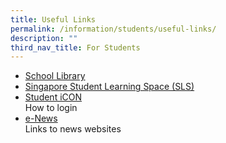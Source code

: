```yaml
---
title: Useful Links
permalink: /information/students/useful-links/
description: ""
third_nav_title: For Students
---
```


*   [School Library](/information/students/school-library)
*   [Singapore Student Learning Space (SLS)](https://learning.moe.edu.sg/)  
*   [Student iCON](/information/students/student-icon) <br> How to login
*   [e-News](/information/students/e-news) <br>Links to news websites